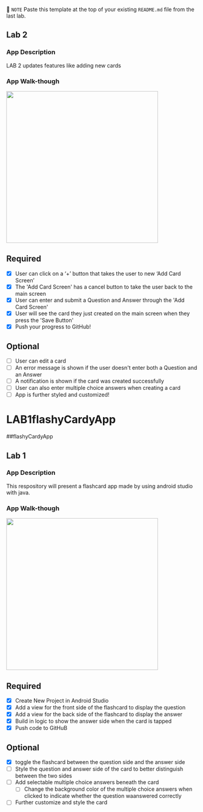
📝 `NOTE` Paste this template at the top of your existing `README.md` file from the last lab.

## Lab 2

### App Description
LAB 2 updates features like adding new cards

### App Walk-though


<img src="https://imgur.com/a/wLVBD26" width=400 height=400><br>



## Required
- [X] User can click on a ‘+’ button that takes the user to new ‘Add Card Screen’
- [X] The 'Add Card Screen' has a cancel button to take the user back to the main screen
- [X] User can enter and submit a Question and Answer through the 'Add Card Screen'
- [X] User will see the card they just created on the main screen when they press the 'Save Button'
- [X] Push your progress to GitHub!

## Optional
- [ ] User can edit a card
- [ ] An error message is shown if the user doesn't enter both a Question and an Answer
- [ ] A notification is shown if the card was created successfully
- [ ] User can also enter multiple choice answers when creating a card
- [ ] App is further styled and customized!

# LAB1flashyCardyApp

##flashyCardyApp

## Lab 1

### App Description
This respository will present a flashcard app made by using android studio with java.

### App Walk-though


<img src="https://i.imgur.com/500oafO.gif" width=400 height=400><br>



## Required
- [X] Create New Project in Android Studio
- [X] Add a view for the front side of the flashcard to display the question
- [X] Add a view for the back side of the flashcard to display the answer
- [X] Build in logic to show the answer side when the card is tapped
- [X] Push code to GitHuB
## Optional
- [X] toggle the flashcard between the question side and the answer side
- [ ] Style the question and answer side of the card to better distinguish between the two sides
- [ ] Add selectable multiple choice answers beneath the card
   - [ ] Change the background color of the multiple choice answers when clicked to indicate whether the question waanswered correctly
- [ ] Further customize and style the card
